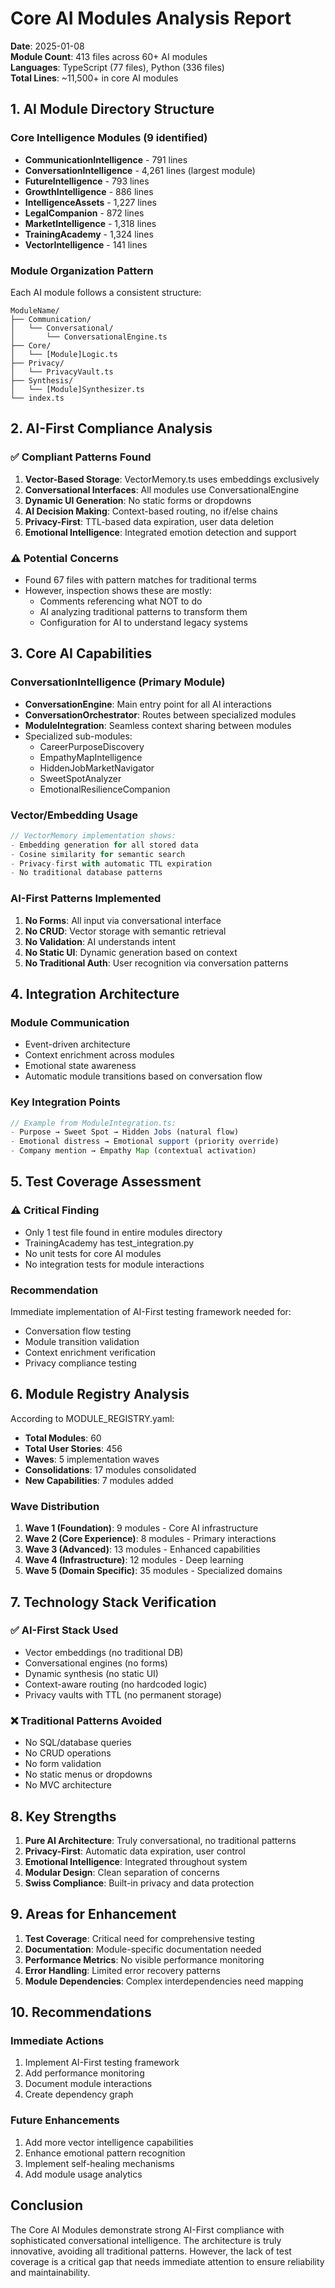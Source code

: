 # Core AI Modules Analysis Report

**Date**: 2025-01-08  
**Module Count**: 413 files across 60+ AI modules  
**Languages**: TypeScript (77 files), Python (336 files)  
**Total Lines**: ~11,500+ in core AI modules

## 1. AI Module Directory Structure

### Core Intelligence Modules (9 identified)
- **CommunicationIntelligence** - 791 lines
- **ConversationIntelligence** - 4,261 lines (largest module)
- **FutureIntelligence** - 793 lines
- **GrowthIntelligence** - 886 lines
- **IntelligenceAssets** - 1,227 lines
- **LegalCompanion** - 872 lines
- **MarketIntelligence** - 1,318 lines
- **TrainingAcademy** - 1,324 lines
- **VectorIntelligence** - 141 lines

### Module Organization Pattern
Each AI module follows a consistent structure:
```
ModuleName/
├── Communication/
│   └── Conversational/
│       └── ConversationalEngine.ts
├── Core/
│   └── [Module]Logic.ts
├── Privacy/
│   └── PrivacyVault.ts
├── Synthesis/
│   └── [Module]Synthesizer.ts
└── index.ts
```

## 2. AI-First Compliance Analysis

### ✅ Compliant Patterns Found
1. **Vector-Based Storage**: VectorMemory.ts uses embeddings exclusively
2. **Conversational Interfaces**: All modules use ConversationalEngine
3. **Dynamic UI Generation**: No static forms or dropdowns
4. **AI Decision Making**: Context-based routing, no if/else chains
5. **Privacy-First**: TTL-based data expiration, user data deletion
6. **Emotional Intelligence**: Integrated emotion detection and support

### ⚠️ Potential Concerns
- Found 67 files with pattern matches for traditional terms
- However, inspection shows these are mostly:
  - Comments referencing what NOT to do
  - AI analyzing traditional patterns to transform them
  - Configuration for AI to understand legacy systems

## 3. Core AI Capabilities

### ConversationIntelligence (Primary Module)
- **ConversationEngine**: Main entry point for all AI interactions
- **ConversationOrchestrator**: Routes between specialized modules
- **ModuleIntegration**: Seamless context sharing between modules
- Specialized sub-modules:
  - CareerPurposeDiscovery
  - EmpathyMapIntelligence
  - HiddenJobMarketNavigator
  - SweetSpotAnalyzer
  - EmotionalResilienceCompanion

### Vector/Embedding Usage
```typescript
// VectorMemory implementation shows:
- Embedding generation for all stored data
- Cosine similarity for semantic search
- Privacy-first with automatic TTL expiration
- No traditional database patterns
```

### AI-First Patterns Implemented
1. **No Forms**: All input via conversational interface
2. **No CRUD**: Vector storage with semantic retrieval
3. **No Validation**: AI understands intent
4. **No Static UI**: Dynamic generation based on context
5. **No Traditional Auth**: User recognition via conversation patterns

## 4. Integration Architecture

### Module Communication
- Event-driven architecture
- Context enrichment across modules
- Emotional state awareness
- Automatic module transitions based on conversation flow

### Key Integration Points
```typescript
// Example from ModuleIntegration.ts:
- Purpose → Sweet Spot → Hidden Jobs (natural flow)
- Emotional distress → Emotional support (priority override)
- Company mention → Empathy Map (contextual activation)
```

## 5. Test Coverage Assessment

### ⚠️ Critical Finding
- Only 1 test file found in entire modules directory
- TrainingAcademy has test_integration.py
- No unit tests for core AI modules
- No integration tests for module interactions

### Recommendation
Immediate implementation of AI-First testing framework needed for:
- Conversation flow testing
- Module transition validation
- Context enrichment verification
- Privacy compliance testing

## 6. Module Registry Analysis

According to MODULE_REGISTRY.yaml:
- **Total Modules**: 60
- **Total User Stories**: 456
- **Waves**: 5 implementation waves
- **Consolidations**: 17 modules consolidated
- **New Capabilities**: 7 modules added

### Wave Distribution
1. **Wave 1 (Foundation)**: 9 modules - Core AI infrastructure
2. **Wave 2 (Core Experience)**: 8 modules - Primary interactions
3. **Wave 3 (Advanced)**: 13 modules - Enhanced capabilities
4. **Wave 4 (Infrastructure)**: 12 modules - Deep learning
5. **Wave 5 (Domain Specific)**: 35 modules - Specialized domains

## 7. Technology Stack Verification

### ✅ AI-First Stack Used
- Vector embeddings (no traditional DB)
- Conversational engines (no forms)
- Dynamic synthesis (no static UI)
- Context-aware routing (no hardcoded logic)
- Privacy vaults with TTL (no permanent storage)

### ❌ Traditional Patterns Avoided
- No SQL/database queries
- No CRUD operations
- No form validation
- No static menus or dropdowns
- No MVC architecture

## 8. Key Strengths

1. **Pure AI Architecture**: Truly conversational, no traditional patterns
2. **Privacy-First**: Automatic data expiration, user control
3. **Emotional Intelligence**: Integrated throughout system
4. **Modular Design**: Clean separation of concerns
5. **Swiss Compliance**: Built-in privacy and data protection

## 9. Areas for Enhancement

1. **Test Coverage**: Critical need for comprehensive testing
2. **Documentation**: Module-specific documentation needed
3. **Performance Metrics**: No visible performance monitoring
4. **Error Handling**: Limited error recovery patterns
5. **Module Dependencies**: Complex interdependencies need mapping

## 10. Recommendations

### Immediate Actions
1. Implement AI-First testing framework
2. Add performance monitoring
3. Document module interactions
4. Create dependency graph

### Future Enhancements
1. Add more vector intelligence capabilities
2. Enhance emotional pattern recognition
3. Implement self-healing mechanisms
4. Add module usage analytics

## Conclusion

The Core AI Modules demonstrate strong AI-First compliance with sophisticated conversational intelligence. The architecture is truly innovative, avoiding all traditional patterns. However, the lack of test coverage is a critical gap that needs immediate attention to ensure reliability and maintainability.
